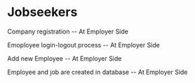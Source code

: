 # Jobseekers

Company registration -- At Employer Side

Emoployee login-logout process -- At Employer Side

Add new Employee -- At Employer Side

Employee and job are created in database -- At Employer Side
